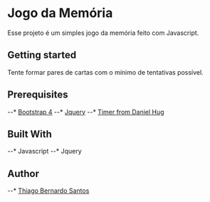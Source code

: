 # Jogo da Memória #

Esse projeto é um simples jogo da memória feito com Javascript.

## Getting started ##

Tente formar pares de cartas com o mínimo de tentativas possível. 

## Prerequisites ##

--* [Bootstrap 4](https://getbootstrap.com/)
--* [Jquery](https://code.jquery.com/)
--* [Timer from Daniel Hug](https://jsfiddle.net/user/Daniel_Hug/fiddles/)

## Built With ##

--* Javascript
--* Jquery

## Author ##

--* [Thiago Bernardo Santos](https://github.com/thiagokzao/)

